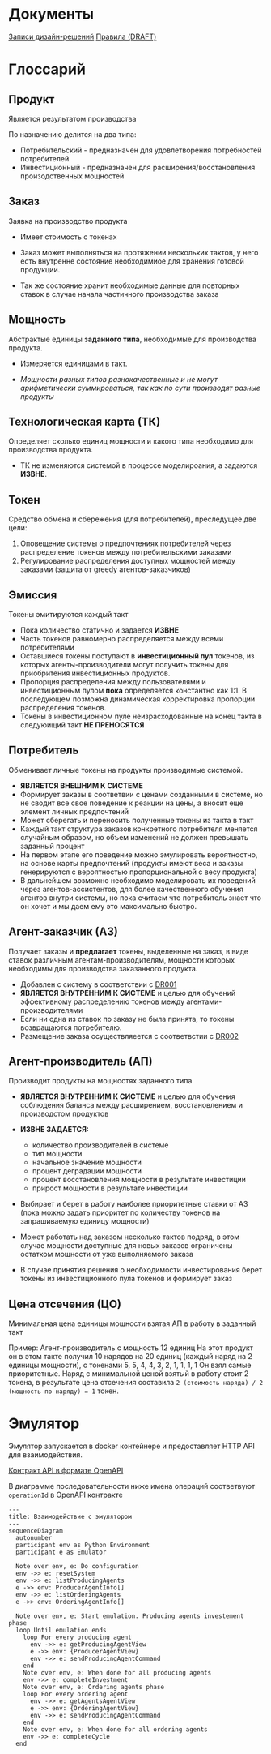# Документы

[Записи дизайн-решений](/docs/desicion-records.md#dr002-размещение-заказа)
[Правила (DRAFT)](/docs/game-rules.md)

# Глоссарий

## Продукт

Является результатом производства

По назначению делится на два типа:

- Потребительский - предназначен для удовлетворения потребностей потребителей
- Инвестиционный - предназначен для расширения/восстановления произодственных мощностей

## Заказ

Заявка на производство продукта

- Имеет стоимость с токенах

- Заказ может выполняться на протяжении нескольких тактов, у него есть внутренне состояние необходимиое для хранения готовой продукции.
- Так же состояние хранит необходимые данные для повторных ставок в случае начала частичного производства заказа

## Мощность

Абстрактые единицы **заданного типа**, необходимые для производства продукта.

- Измеряется единицами в такт.

- _Мощности разных типов разнокачественные и не могут арифметически суммироваться, так как по сути производят разные продукты_

## Технологическая карта (ТК)

Определяет сколько единиц мощности и какого типа необходимо для производства продукта.

- ТК не изменяются системой в процессе моделироания, а задаются **ИЗВНЕ**.

## Токен

Средство обмена и сбережения (для потребителей), преследущее две цели:

1. Оповещение системы о предпочтениях потребителей через распределение токенов между потребительскими заказами
2. Регулирование распределения доступных мощностей между заказами (защита от greedy агентов-заказчиков)

## Эмиссия

Токены эмитируются каждый такт

- Пока количество статично и задается **ИЗВНЕ**
- Часть токенов равномерно распределяется между всеми потребителями
- Оставшиеся токены поступают в **инвестиционный пул** токенов, из которых агенты-производители могут получить токены для приобритения инвестиционных продуктов.
- Пропорция распределения между пользователями и инвестиционным пулом **пока** определяется константно как 1:1. В последующем позможна динамическая корректировка пропорции распределения токенов.
- Токены в инвестиционном пуле неизрасходованные на конец такта в следуюищий такт **НЕ ПРЕНОСЯТСЯ**

## Потребитель

Обменивает личные токены на продукты производимые системой.

- **ЯВЛЯЕТСЯ ВНЕШНИМ К СИСТЕМЕ**
- Формирует заказы в соответвии с ценами созданными в системе, но не сводит все свое поведение к реакции на цены, а вносит еще элемент личных предпочтений
- Может сберегать и переносить полученные токены из такта в такт
- Каждый такт структура заказов конкретного потребителя меняется случайным образом, но объем изменений не должен превышать заданный процент
- На первом этапе его поведение можно эмулировать вероятностно, на основе карты предпочтений (продукты имеют веса и заказы генерируются с вероятностью пропорциональной с весу продукта)
- В дальнейшем возможно необходимо моделировать их поведений через агентов-ассистентов, для более качественного обучения агентов внутри системы, но пока считаем что потребитель знает что он хочет и мы даем ему это максимально быстро.

## Агент-заказчик (АЗ)

Получает заказы и **предлагает** токены, выделенные на заказ, в виде ставок различным агентам-производителям, мощности которых необходимы для производства заказанного продукта.

- Добавлен с систему в соответствии с [DR001](/docs/desicion-records.md#dr001-агентов-заказичики-vs-централизация)
- **ЯВЛЯЕТСЯ ВНУТРЕННИМ К СИСТЕМЕ** и целью для обучений эффективному распределению токенов между агентами-производителями
- Если ни одна из ставок по заказу не была принята, то токены возвращаются потребителю.
- Размещение заказа осуществляеется с соответвстии с [DR002](/docs/desicion-records.md#dr002-размещение-заказа)

## Агент-производитель (АП)

Производит продукты на мощностях заданного типа

- **ЯВЛЯЕТСЯ ВНУТРЕННИМ К СИСТЕМЕ** и целью для обучения соблюдения баланса между расширением, восстановлением и производстом продуктов
- **ИЗВНЕ ЗАДАЕТСЯ:**

  - количество производителей в системе
  - тип мощности
  - начальное значение мощности
  - процент деградации мощности
  - процент восстановления мощности в результате инвестиции
  - прирост мощности в результате инвестиции

- Выбирает и берет в работу наиболее приоритетные ставки от АЗ (пока можно задать приоритет по количеству токенов на запрашиваемую единицу мощности)
- Может работать над заказом несколько тактов подряд, в этом случае мощности доступные для новых заказов ограничены остатком мощности от уже выполняемого заказа
- В случае принятия решения о необходимости инвестирования берет токены из инвестиционного пула токенов и формирует заказ

## Цена отсечения (ЦО)

Минимальная цена единицы мощности взятая АП в работу в заданный такт

Пример: Агент-производитель с мощность 12 единиц
На этот продукт он в этом такте получил 10 нарядов на 20 единиц (каждый наряд на 2 единицы мощности), с токенами 5, 5, 4, 4, 3, 2, 1, 1, 1, 1
Он взял самые приоритетные. Наряд с минимальной ценой взятый в работу стоит 2 токена, в результате цена отсечения составила `2 (стоимость наряда) / 2 (мощность по наряду) = 1` токен.

# Эмулятор

Эмулятор запускается в docker контейнере и предоставляет HTTP API для взаимодействия.

[Контракт API в формате OpenAPI](/emulation/swagger.yaml)

В диаграмме последовательности ниже имена операций соответвуют `operationId` в OpenAPI контракте

```mermaid
---
title: Взаимодействие с эмулятором
---
sequenceDiagram
  autonumber
  participant env as Python Environment
  participant e as Emulator

  Note over env, e: Do configuration
  env ->> e: resetSystem
  env ->> e: listProducingAgents
  e ->> env: ProducerAgentInfo[]
  env ->> e: listOrderingAgents
  e ->> env: OrderingAgentInfo[]

  Note over env, e: Start emulation. Producing agents investement phase
  loop Until emulation ends
    loop For every producing agent
      env ->> e: getProducingAgentView
      e ->> env: {ProducerAgentView}
      env ->> e: sendProducingAgentCommand
    end
    Note over env, e: When done for all producing agents
    env ->> e: completeInvestment
    Note over env, e: Ordering agents phase
    loop For every ordering agent
      env ->> e: getAgentsAgentView
      e ->> env: {OrderingAgentView}
      env ->> e: sendProducingAgentCommand
    end
    Note over env, e: When done for all ordering agents
    env ->> e: completeCycle
  end

```
